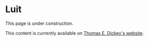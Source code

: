 # Luit

This page is under construction.

This content is currently available on [Thomas E. Dickey's website](https://invisible-island.net/archives/luit/).
